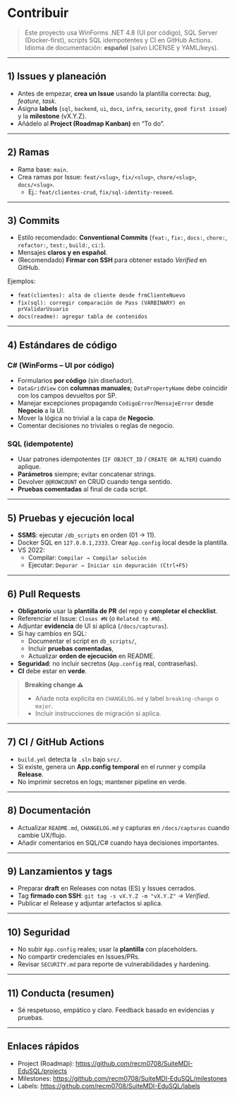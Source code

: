 # Contribuir

> Este proyecto usa WinForms .NET 4.8 (UI por código), SQL Server (Docker-first), scripts SQL idempotentes y CI en GitHub Actions.  
> Idioma de documentación: **español** (salvo LICENSE y YAML/keys).

---

## 1) Issues y planeación

- Antes de empezar, **crea un Issue** usando la plantilla correcta: _bug_, _feature_, _task_.
- Asigna **labels** (`sql`, `backend`, `ui`, `docs`, `infra`, `security`, `good first issue`) y la **milestone** (vX.Y.Z).
- Añádelo al **Project (Roadmap Kanban)** en “To do”.

---

## 2) Ramas

- Rama base: `main`.
- Crea ramas por Issue: `feat/<slug>`, `fix/<slug>`, `chore/<slug>`, `docs/<slug>`.
  - Ej.: `feat/clientes-crud`, `fix/sql-identity-reseed`.

---

## 3) Commits

- Estilo recomendado: **Conventional Commits** (`feat:`, `fix:`, `docs:`, `chore:`, `refactor:`, `test:`, `build:`, `ci:`).
- Mensajes **claros y en español**.
- (Recomendado) **Firmar con SSH** para obtener estado *Verified* en GitHub.

Ejemplos:
- `feat(clientes): alta de cliente desde frmClienteNuevo`
- `fix(sql): corregir comparación de Pass (VARBINARY) en prValidarUsuario`
- `docs(readme): agregar tabla de contenidos`

---

## 4) Estándares de código

### C# (WinForms – UI por código)
- Formularios **por código** (sin diseñador).
- `DataGridView` con **columnas manuales**; `DataPropertyName` debe coincidir con los campos devueltos por SP.
- Manejar excepciones propagando `CodigoError`/`MensajeError` desde **Negocio** a la UI.
- Mover la lógica no trivial a la capa de **Negocio**.
- Comentar decisiones no triviales o reglas de negocio.

### SQL (idempotente)
- Usar patrones idempotentes (`IF OBJECT_ID` / `CREATE OR ALTER`) cuando aplique.
- **Parámetros** siempre; evitar concatenar strings.
- Devolver `@@ROWCOUNT` en CRUD cuando tenga sentido.
- **Pruebas comentadas** al final de cada script.

---

## 5) Pruebas y ejecución local

- **SSMS**: ejecutar `/db_scripts` en orden (01 → 11).
- Docker SQL en `127.0.0.1,2333`. Crear `App.config` local desde la plantilla.
- VS 2022:
  - Compilar: `Compilar → Compilar solución`
  - Ejecutar: `Depurar → Iniciar sin depuración (Ctrl+F5)`

---

## 6) Pull Requests

- **Obligatorio** usar la **plantilla de PR** del repo y **completar el checklist**.
- Referenciar el Issue: `Closes #N` (o `Related to #N`).
- Adjuntar **evidencia** de UI si aplica (`/docs/capturas`).
- Si hay cambios en SQL:
  - Documentar el script en `db_scripts/`,
  - Incluir **pruebas comentadas**,
  - Actualizar **orden de ejecución** en README.
- **Seguridad**: no incluir secretos (`App.config` real, contraseñas).
- **CI** debe estar en **verde**.

> **Breaking change ⚠️**  
> - Añade nota explícita en `CHANGELOG.md` y label `breaking-change` o `major`.  
> - Incluir instrucciones de migración si aplica.

---

## 7) CI / GitHub Actions

- `build.yml` detecta la `.sln` bajo `src/`.
- Si existe, genera un **App.config temporal** en el runner y compila **Release**.
- No imprimir secretos en logs; mantener pipeline en verde.

---

## 8) Documentación

- Actualizar `README.md`, `CHANGELOG.md` y capturas en `/docs/capturas` cuando cambie UX/flujo.
- Añadir comentarios en SQL/C# cuando haya decisiones importantes.

---

## 9) Lanzamientos y tags

- Preparar **draft** en Releases con notas (ES) y Issues cerrados.
- Tag **firmado con SSH**: `git tag -s vX.Y.Z -m "vX.Y.Z"` → *Verified*.
- Publicar el Release y adjuntar artefactos si aplica.

---

## 10) Seguridad

- No subir `App.config` reales; usar la **plantilla** con placeholders.
- No compartir credenciales en Issues/PRs.
- Revisar `SECURITY.md` para reporte de vulnerabilidades y hardening.

---

## 11) Conducta (resumen)

- Sé respetuoso, empático y claro. Feedback basado en evidencias y pruebas.

---

## Enlaces rápidos
- Project (Roadmap): https://github.com/recm0708/SuiteMDI-EduSQL/projects
- Milestones: https://github.com/recm0708/SuiteMDI-EduSQL/milestones
- Labels: https://github.com/recm0708/SuiteMDI-EduSQL/labels
